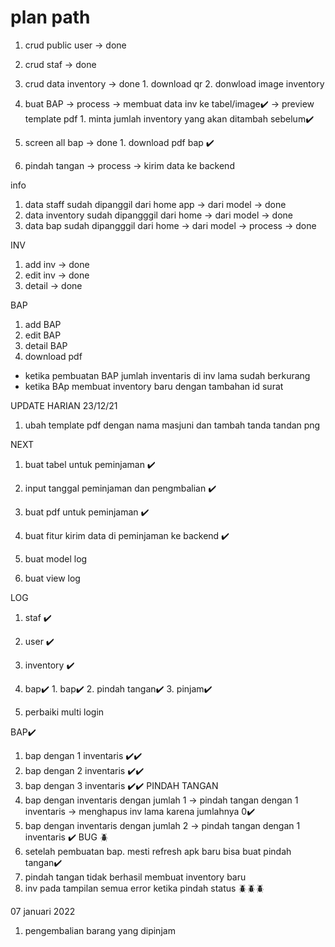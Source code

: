 # plan path

1. crud public user -> done 
2. crud staf -> done
3. crud data inventory -> done
        1. download qr
        2. donwload image inventory
4. buat BAP -> process -> membuat data inv ke tabel/image✔️ -> preview template pdf
        1. minta jumlah inventory yang akan ditambah sebelum✔️

5. screen all bap -> done
        1. download pdf bap ✔️
6. pindah tangan -> process -> kirim data ke backend






info
1. data staff sudah dipanggil dari home app -> dari model -> done
2. data inventory sudah dipangggil dari home -> dari model -> done
2. data bap sudah dipangggil dari home -> dari model -> process -> done




INV
1. add inv -> done
2. edit inv -> done
3. detail -> done

BAP
1. add BAP 
2. edit BAP
3. detail BAP
4. download pdf

- ketika pembuatan BAP jumlah inventaris di inv lama sudah berkurang
- ketika BAp membuat inventory baru dengan tambahan id surat 


UPDATE HARIAN
23/12/21
1. ubah template pdf dengan nama masjuni dan tambah tanda tandan png



NEXT
1. buat tabel untuk peminjaman ✔️
2. input tanggal peminjaman dan pengmbalian ✔️
3. buat pdf untuk peminjaman ✔️
4. buat fitur kirim data di peminjaman ke backend ✔️

1. buat model log
2. buat view log


LOG
1. staf ✔️
2. user ✔️
3. inventory ✔️
4. bap✔️
        1. bap✔️
        2. pindah tangan✔️
        3. pinjam✔️

1. perbaiki multi login

BAP✔️
1. bap dengan 1 inventaris ✔️✔️
2. bap dengan 2 inventaris ✔️✔️
2. bap dengan 3 inventaris ✔️✔️
PINDAH TANGAN
1. bap dengan inventaris dengan jumlah 1 -> pindah tangan dengan 1 inventaris -> menghapus inv lama karena jumlahnya 0✔️
2. bap dengan inventaris dengan jumlah 2 -> pindah tangan dengan 1 inventaris ✔️
BUG 🪲
1. setelah pembuatan bap. mesti refresh apk baru bisa buat pindah tangan✔️
2. pindah tangan tidak berhasil membuat inventory baru
3. inv pada tampilan semua error ketika pindah status 🪲🪲🪲

07 januari 2022
1. pengembalian barang yang dipinjam
